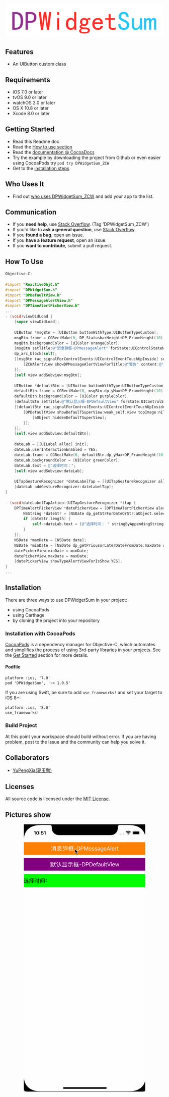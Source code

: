 <p align="center" >
<img src="header.png" title="DPWidgetSum_ZCW logo" float=left>
</p>

## Features

-  An UIButton custom class

## Requirements
- iOS 7.0 or later
- tvOS 9.0 or later
- watchOS 2.0 or later
- OS X 10.8 or later
- Xcode 8.0 or later

## Getting Started
- Read this Readme doc
- Read the [How to use section](https://github.com/WJJ-j/DPWidgetSum_ZCW#how-to-use)
- Read the [documentation @ CocoaDocs](https://cocoapods.org/pods/DPWidgetSum_ZCW)
- Try the example by downloading the project from Github or even easier using CocoaPods try `pod try DPWidgetSum_ZCW`
- Get to the [installation steps](https://github.com/rs/DPWidgetSum_ZCW#installation)

## Who Uses It
- Find out [who uses DPWidgetSum_ZCW](https://github.com/WJJ-j/DPWidgetSum_ZCW/wiki/Who-Uses-DPWidgetSum_ZCW) and add your app to the list.

## Communication
- If you **need help**, use [Stack Overflow](http://stackoverflow.com/questions/tagged/DPWidgetSum_ZCW). (Tag 'DPWidgetSum_ZCW')
- If you'd like to **ask a general question**, use [Stack Overflow](http://stackoverflow.com/questions/tagged/DPWidgetSum_ZCW).
- If you **found a bug**, open an issue.
- If you **have a feature request**, open an issue.
- If you **want to contribute**, submit a pull request.

## How To Use

```objective-c
Objective-C:

#import "ReactiveObjC.h"
#import "DPWidgetSum.h"
#import "DPDefaultView.h"
#import "DPMessageAlertView.h"
#import "DPTimeAlertPickerView.h"
...
- (void)viewDidLoad {
    [super viewDidLoad];

    UIButton *msgBtn = [UIButton buttonWithType:UIButtonTypeCustom];
    msgBtn.frame = CGRectMake(0, DP_StatusbarHeight+DP_FrameHeight(10), self.view.dp_width, 40);
    msgBtn.backgroundColor = [UIColor orangeColor];
    [msgBtn setTitle:@"消息弹框-DPMessageAlert" forState:UIControlStateNormal];
    dp_arc_block(self);
    [[msgBtn rac_signalForControlEvents:UIControlEventTouchUpInside] subscribeNext:^(__kindof UIControl * _Nullable x) {
        [ZCWAlertView showDPMessageAlertViewForTitle:@"警告" content:@"网络请求失败！" buttonTitles:@[@"取消", @"重新请求"] buttonBlock:nil];
    }];
    [self.view addSubview:msgBtn];
    
    UIButton *defaultBtn = [UIButton buttonWithType:UIButtonTypeCustom];
    defaultBtn.frame = CGRectMake(0, msgBtn.dp_yMax+DP_FrameHeight(10), self.view.dp_width, 40);
    defaultBtn.backgroundColor = [UIColor purpleColor];
    [defaultBtn setTitle:@"默认显示框-DPDefaultView" forState:UIControlStateNormal];
    [[defaultBtn rac_signalForControlEvents:UIControlEventTouchUpInside] subscribeNext:^(__kindof UIControl * _Nullable x) {
        [DPDefaultView showDefaulTSuperView:weak_self.view topImage:nil title:nil btnTitle:nil btnBlock:^(DPDefaultView *aObject, UIButton *aButton) {
            [aObject hiddenDefaulTSuperView];
        }];
    }];
    [self.view addSubview:defaultBtn];
    
    dateLab = [[UILabel alloc] init];
    dateLab.userInteractionEnabled = YES;
    dateLab.frame = CGRectMake(0, defaultBtn.dp_yMax+DP_FrameHeight(10), self.view.dp_width, DP_FrameHeight(40));
    dateLab.backgroundColor = [UIColor greenColor];
    dateLab.text = @"选择时间：";
    [self.view addSubview:dateLab];
    
    UITapGestureRecognizer *dateLabelTap = [[UITapGestureRecognizer alloc] initWithTarget:self action:@selector(dateLabelTapAction:)];
    [dateLab addGestureRecognizer:dateLabelTap];
}

- (void)dateLabelTapAction:(UITapGestureRecognizer *)tap {
    DPTimeAlertPickerView *datePickerView = [DPTimeAlertPickerView alertViewForParent:self.view uuid:0 alertViewStyle:DPTimeViewStyleOne level:1 AlertBlock:^(DPTimeAlertPickerView *aObject) {
        NSString *dateStr = [NSDate dp_getStrForDateOrStr:aObject.selectDate formatter:@"yyyy-MM-dd" isIntercept:NO];
        if (dateStr.length) {
            self->dateLab.text = [@"选择时间： " stringByAppendingString:dp_notEmptyStr(dateStr)];
        }
    }];
    NSDate *maxDate = [NSDate date];
    NSDate *minDate = [NSDate dp_getPriousorLaterDateFromDate:maxDate withMonth:-3];
    datePickerView.minDate = minDate;
    datePickerView.maxDate = maxDate;
    [datePickerView showTypeAlertViewForIsShow:YES];
}
...

```

Installation
------------

There are three ways to use DPWidgetSum in your project:
- using CocoaPods
- using Carthage
- by cloning the project into your repository

### Installation with CocoaPods

[CocoaPods](http://cocoapods.org/) is a dependency manager for Objective-C, which automates and simplifies the process of using 3rd-party libraries in your projects. See the [Get Started](http://cocoapods.org/#get_started) section for more details.

#### Podfile
```
platform :ios, '7.0'
pod 'DPWidgetSum', '~> 1.0.5'
```

If you are using Swift, be sure to add `use_frameworks!` and set your target to iOS 8+:
```
platform :ios, '8.0'
use_frameworks!
```

### Build Project
At this point your workspace should build without error. If you are having problem, post to the Issue and the
community can help you solve it.

## Collaborators
- [YuPengXia(夏玉鹏)](https://github.com/xiayuqingfeng)

## Licenses
All source code is licensed under the [MIT License](https://github.com/WJJ-j/DPWidgetSum_ZCW/blob/master/LICENSE).

## Pictures show
<p align="center" >
<img src="DP_Gitf_1.gif" title="DPWidgetSum_ZCW sequence diagram">
</p>
